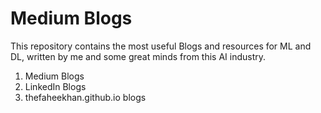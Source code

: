 # Medium Blogs 
This repository contains the most useful Blogs and resources for ML and DL, written by me and some great minds from this AI industry.

1. Medium Blogs
2. LinkedIn Blogs
3. thefaheekhan.github.io  blogs
